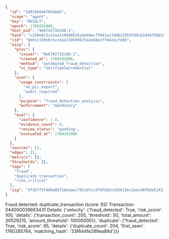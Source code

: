 ```json
{
  "id": "1d915b9a6f03ab62",
  "scope": "agent",
  "key": "RESULT",
  "epoch": 1760292806,
  "host_pid": "9e6742732c60:1",
  "hash": "c150e9c5ce3aa310506625a2e60acff842acfddb139597d0cb1844756b15b906",
  "cid": "QmV1c150e9c5ce3aa310506625a2e60acff842acfddb",
  "aicp": {
    "prov": {
      "issuer": "9e6742732c60:1",
      "created_at": 1760292806,
      "method": "automated_fraud_detection",
      "vc_type": "VerifiableCredential"
    },
    "ucon": {
      "usage_constraints": [
        "no_pii_export",
        "audit_required"
      ],
      "purpose": "fraud_detection_analysis",
      "enforcement": "mandatory"
    },
    "eval": {
      "confidence": 1.0,
      "evidence_count": 0,
      "review_status": "pending",
      "evaluated_at": 1760292806
    }
  },
  "sources": [],
  "edges": [],
  "metrics": {},
  "thresholds": {},
  "tags": [
    "fraud",
    "duplicate_transaction",
    "risk_critical"
  ],
  "sig": "5f35ff3f488a05f18edaec7811d7cc97dfb83c435618ec2aec4076da5243111f"
}
```

Fraud detected: duplicate_transaction (score: 92)
Transaction: 044000039663431
Details: {'velocity': {'fraud_detected': True, 'risk_score': 100, 'details': {'transaction_count': 205, 'threshold': 50, 'total_amount': 30529215, 'amount_threshold': 10000000}}, 'duplicate': {'fraud_detected': True, 'risk_score': 85, 'details': {'duplicate_count': 204, 'first_seen': 1760285764, 'matching_hash': '33f644fe289ea89d'}}}